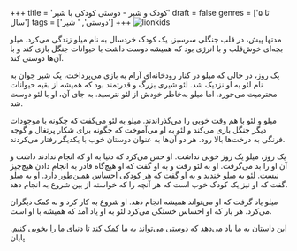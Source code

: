 +++
title = 'کودک و شیر - دوستی کودکی با شیر'
draft = false
genres = ['تا ۵ سال']
tags = ['دوستی', ' شیر']
+++
![lionkids](/137.lionKids.jpg)

مدتها پیش، در قلب جنگلی سرسبز، یک کودک خردسال به نام میلو زندگی می‌کرد. میلو بچه‌ای خوش‌قلب و با انرژی بود که همیشه دوست داشت با حیوانات جنگل بازی کند و با آن‌ها دوستی کند.

یک روز، در حالی که میلو در کنار رودخانه‌ای آرام به بازی می‌پرداخت، یک شیر جوان به نام لئو به او نزدیک شد. لئو شیری بزرگ و قدرتمند بود که همیشه از بقیه حیوانات محترمیت می‌خورد. اما میلو به‌خاطر خودش از لئو نترسید. به جای آن، او با لئو دوست شد.

میلو و لئو با هم وقت خوبی را می‌گذراندند. میلو به لئو می‌گفت که چگونه با موجودات دیگر جنگل بازی می‌کند و لئو به او می‌آموخت که چگونه برای شکار پرتغال و گوجه فرنگی به درخت‌ها بالا رود. هر دو آن‌ها به عنوان دوستان خوب با یکدیگر رفتار می‌کردند.

یک روز، میلو یک روز خوبی نداشت. او حس می‌کرد که دنیا به او که انجام ندادند داشت و آن او را بد می‌گرفت. او به لئو رفت و به او گفت که او هیچ‌گاه قادر به انجام دادن هیچ‌چیز نیست. لئو به میلو خندید و به او گفت که هر کودکی احساس همین‌طور دارد. او به میلو گفت که او نیز یک کودک خوب است که هر آنچه را که خواسته از بین شروع به انجام دهد.

میلو یاد گرفت که او می‌تواند همیشه انجام دهد. او شروع به کار کرد و به کمک دیگران می‌کرد. هر بار که او احساس خستگی می‌کرد لئو به او یاد آمد که همیشه با او است.

این داستان به ما یاد می‌دهد که دوستی می‌تواند به ما کمک کند تا دنیای ما را بخوبی کنیم.
پایان